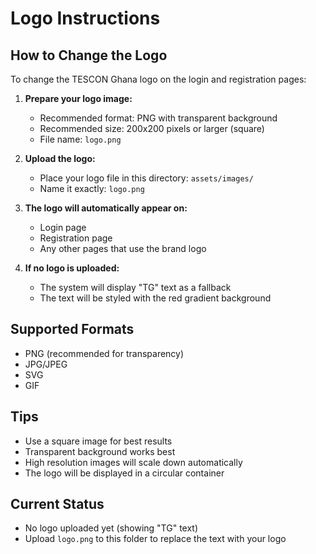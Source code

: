 # Logo Instructions

## How to Change the Logo

To change the TESCON Ghana logo on the login and registration pages:

1. **Prepare your logo image:**
   - Recommended format: PNG with transparent background
   - Recommended size: 200x200 pixels or larger (square)
   - File name: `logo.png`

2. **Upload the logo:**
   - Place your logo file in this directory: `assets/images/`
   - Name it exactly: `logo.png`

3. **The logo will automatically appear on:**
   - Login page
   - Registration page
   - Any other pages that use the brand logo

4. **If no logo is uploaded:**
   - The system will display "TG" text as a fallback
   - The text will be styled with the red gradient background

## Supported Formats
- PNG (recommended for transparency)
- JPG/JPEG
- SVG
- GIF

## Tips
- Use a square image for best results
- Transparent background works best
- High resolution images will scale down automatically
- The logo will be displayed in a circular container

## Current Status
- No logo uploaded yet (showing "TG" text)
- Upload `logo.png` to this folder to replace the text with your logo
